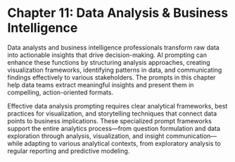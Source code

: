 # Chapter 11: Data Analysis & Business Intelligence

Data analysts and business intelligence professionals transform raw data into actionable insights that drive decision-making. AI prompting can enhance these functions by structuring analysis approaches, creating visualization frameworks, identifying patterns in data, and communicating findings effectively to various stakeholders. The prompts in this chapter help data teams extract meaningful insights and present them in compelling, action-oriented formats.

Effective data analysis prompting requires clear analytical frameworks, best practices for visualization, and storytelling techniques that connect data points to business implications. These specialized prompt frameworks support the entire analytics process—from question formulation and data exploration through analysis, visualization, and insight communication—while adapting to various analytical contexts, from exploratory analysis to regular reporting and predictive modeling.
